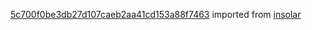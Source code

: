 [5c700f0be3db27d107caeb2aa41cd153a88f7463](https://github.com/insolar/insolar/commit/5c700f0be3db27d107caeb2aa41cd153a88f7463) imported from [insolar](https://github.com/insolar/insolar)

